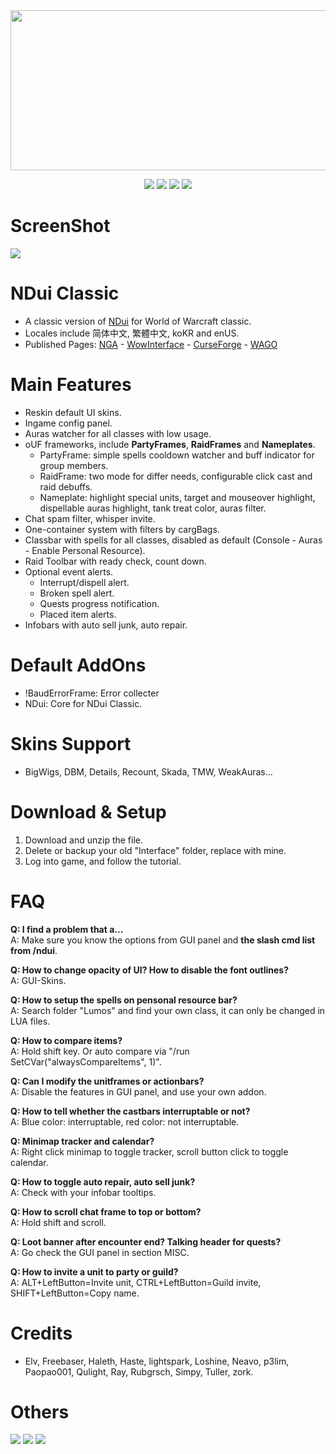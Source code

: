 <div align="center">
<img src="https://i.imgur.com/5CkTA4u.png" width="512" height="256" />


![](https://img.shields.io/github/stars/siweia/NDui?style=social) [![](https://img.shields.io/github/last-commit/siweia/NDui?color=c59a6c&label=Retail)](https://github.com/siweia/NDui) [![](https://img.shields.io/github/last-commit/siweia/NDui/TBC?label=TBC)](https://github.com/siweia/NDui/tree/TBC) [![](https://img.shields.io/github/last-commit/siweia/NDui/Era?color=ffffff&label=Classic)](https://github.com/siweia/NDui/tree/Era)


</div>

# ScreenShot
![](https://cdn-wow.mmoui.com/preview/pvw70637.jpg)

# NDui Classic
- A classic version of [NDui](https://github.com/siweia/NDui) for World of Warcraft classic.
- Locales include 简体中文, 繁體中文, koKR and enUS.
- Published Pages: [NGA](https://bbs.nga.cn/read.php?tid=18321155) - [WowInterface](https://www.wowinterface.com/downloads/info25188-NDuiClassic.html) - [CurseForge](https://www.curseforge.com/wow/addons/ndui-classic) - [WAGO](https://addons.wago.io/addons/ndui)

# Main Features
- Reskin default UI skins.
- Ingame config panel.
- Auras watcher for all classes with low usage.
- oUF frameworks, include **PartyFrames**, **RaidFrames** and **Nameplates**.
  - PartyFrame: simple spells cooldown watcher and buff indicator for group members.
  - RaidFrame: two mode for differ needs, configurable click cast and raid debuffs.
  - Nameplate: highlight special units, target and mouseover highlight, dispellable auras highlight, tank treat color, auras filter.
- Chat spam filter, whisper invite.
- One-container system with filters by cargBags.
- Classbar with spells for all classes, disabled as default (Console - Auras - Enable Personal Resource).
- Raid Toolbar with ready check, count down.
- Optional event alerts.
  - Interrupt/dispell alert.
  - Broken spell alert.
  - Quests progress notification.
  - Placed item alerts.
- Infobars with auto sell junk, auto repair.

# Default AddOns
- !BaudErrorFrame: Error collecter
- NDui: Core for NDui Classic.

# Skins Support
- BigWigs, DBM, Details, Recount, Skada, TMW, WeakAuras...

# Download & Setup
1. Download and unzip the file.
2. Delete or backup your old "Interface" folder, replace with mine.
3. Log into game, and follow the tutorial.

# FAQ

**Q: I find a problem that a...**
<br>A: Make sure you know the options from GUI panel and **the slash cmd list from /ndui**.</br>

**Q: How to change opacity of UI? How to disable the font outlines?**
<br>A: GUI-Skins.</br>

**Q: How to setup the spells on pensonal resource bar?**
<br>A: Search folder "Lumos" and find your own class, it can only be changed in LUA files.</br>

**Q: How to compare items?**
<br>A: Hold shift key. Or auto compare via "/run SetCVar("alwaysCompareItems", 1)".</br>

**Q: Can I modify the unitframes or actionbars?**
<br>A: Disable the features in GUI panel, and use your own addon.</br>

**Q: How to tell whether the castbars interruptable or not?**
<br>A: Blue color: interruptable, red color: not interruptable.</br>

**Q: Minimap tracker and calendar?**
<br>A: Right click minimap to toggle tracker, scroll button click to toggle calendar.</br>

**Q: How to toggle auto repair, auto sell junk?**
<br>A: Check with your infobar tooltips.</br>

**Q: How to scroll chat frame to top or bottom?**
<br>A: Hold shift and scroll.</br>

**Q: Loot banner after encounter end? Talking header for quests?**
<br>A: Go check the GUI panel in section MISC.</br>

**Q: How to invite a unit to party or guild?**
<br>A: ALT+LeftButton=Invite unit, CTRL+LeftButton=Guild invite, SHIFT+LeftButton=Copy name.</br>

# Credits
- Elv, Freebaser, Haleth, Haste, lightspark, Loshine, Neavo, p3lim, Paopao001, Qulight, Ray, Rubgrsch, Simpy, Tuller, zork.

# Others
[![](https://img.shields.io/discord/438588126718590996?color=7289DA&label=Discord&logo=discord)](https://discord.gg/WXgrfBm) [![](https://img.shields.io/badge/%E2%9D%A4%EF%B8%8FDonate-Patreon-orange)](https://www.patreon.com/siweia) [![](https://img.shields.io/badge/%E2%9D%A4%EF%B8%8FDonate-%E7%88%B1%E5%8F%91%E7%94%B5-8161db)](https://afdian.net/@siweia)